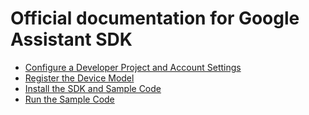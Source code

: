 # Official documentation for Google Assistant SDK

* [Configure a Developer Project and Account Settings](https://developers.google.com/assistant/sdk/guides/service/python/embed/config-dev-project-and-account)
* [Register the Device Model](https://developers.google.com/assistant/sdk/guides/service/python/embed/register-device)
* [Install the SDK and Sample Code](https://developers.google.com/assistant/sdk/guides/service/python/embed/install-sample)
* [Run the Sample Code](https://developers.google.com/assistant/sdk/guides/service/python/embed/run-sample)